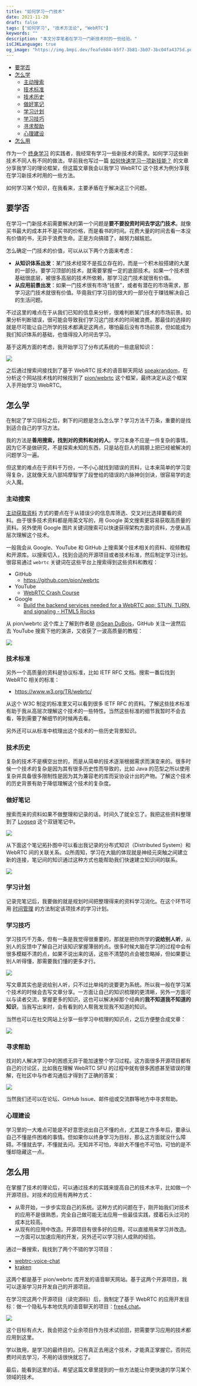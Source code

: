 ```yaml
---
title: "如何学习一门技术"
date: 2021-11-20
draft: false
tags: ["如何学习", "技术方法论", "WebRTC"]
keywords: ""
description: "本文分享笔者在学习一门新技术时的一些经验。"
isCJKLanguage: true
og_image: "https://img.bmpi.dev/feafeb84-b5f7-3b81-3b07-3bc04fa4375d.png"
---
```


- [要学否](#要学否)
- [怎么学](#怎么学)
  - [主动搜索](#主动搜索)
  - [技术标准](#技术标准)
  - [技术历史](#技术历史)
  - [做好笔记](#做好笔记)
  - [学习计划](#学习计划)
  - [学习技巧](#学习技巧)
  - [寻求帮助](#寻求帮助)
  - [心理建设](#心理建设)
- [怎么用](#怎么用)

作为一个 [终身学习](/self/build-personal-knowledge-system/) 的实践者，我经常有学习一些新技术的需求。如何学习这些新技术不同人有不同的做法，早前我也写过一篇 [如何快速学习一项新技能？](/self/learn-skill/) 的文章分享我学习的理论框架，但这篇文章我会以我学习 WebRTC 这个技术为例分享我在学习新技术时用的一些方法。

如何学习某个知识，在我看来，主要矛盾在于解决这三个问题。

## 要学否

在学习一门新技术前需要解决的第一个问题是**要不要投资时间去学这门技术**。就像买书最大的成本并不是买书的价格，而是看书的时间。花费大量的时间去看一本没有价值的书，无异于浪费生命。正是方向搞错了，越努力越尴尬。

怎么确定一门技术的价值，可以从以下两个方面来考虑：

- **从知识体系出发**：某门技术经常不是孤立存在的，而是一个积木般搭建的大厦的一部分。要学习顶部的技术，就需要掌握一定的底部技术。如果一个技术很基础很底层，被很多高层的技术所依赖，那学习这门技术就很有价值。
- **从应用前景出发**：如果一门技术很有市场“钱景”，或者有潜在的市场需求，那学习这门技术就很有价值。毕竟我们学习目的很大的一部分在于赚钱解决自己的生活问题。

不过这里的难点在于从我们已知的信息来分析，很难判断某门技术的市场前景。如果分析判断错误，很可能会导致我们学习这门技术的时间被浪费。那最佳的选择的就是尽可能让自己所学的技术都满足这两点，哪怕最后没有市场前景，但如能成为我们知识体系的基础，也值得投入时间去学习。

基于这两方面的考虑，我开始学习了分布式系统的一些底层知识：

[![](https://img.bmpi.dev/578bc683-a3ba-f6f8-7c6a-965b95181c58.png)](https://twitter.com/madawei2699/status/1451837146097020928)

之后通过搜索间接找到了基于 WebRTC 技术的语音聊天网站 [speakrandom](https://speakrandom.com/)，在分析这个网站技术栈的时候找到了 [pion/webrtc](https://github.com/pion/webrtc) 这个框架，最终决定从这个框架入手开始学习 WebRTC。

## 怎么学

在制定了学习目标之后，剩下的问题是怎么怎么学？学习方法千万条，重要的是找到适合自己的学习方法。

我的方法是**善用搜索，找到对的资料和对的人**。学习本身不应是一件复杂的事情，因为它不是做研究，不是探索未知的东西，只是站在巨人的肩膀上把已经被解决的问题学习一遍。

但这里的难点在于资料千万份，一不小心就找到错误的资料，让本来简单的学习变得复杂，这就像天龙八部鸠摩智学了段誉给的错误的六脉神剑剑诀，很容易学的走火入魔。

### 主动搜索

[主动获取资料](/self/my-info-input-channel/#主动方式) 方式的要点在于从错误少的信息库筛选、交叉对比选择要看的资料。由于很多技术资料都是用英文写的，用 Google 英文搜索更容易获取高质量的资料。另外使用 Google 图片关键词搜索可以快速获得架构方面的资料，方便从高层次理解这个技术。

一般我会从 Google、YouTube 和 GitHub 上搜索某个技术相关的资料、视频教程和开源库。以搜索切入，找到合适的开源项目或者技术标准，然后制定学习计划。很容易通过 `webrtc` 关键词在这些平台上搜索得到这些资料和教程：

- GitHub
  - https://github.com/pion/webrtc
- YouTube
  - [WebRTC Crash Course](https://www.youtube.com/watch?v=FExZvpVvYxA)
- Google
  - [Build the backend services needed for a WebRTC app: STUN, TURN, and signaling - HTML5 Rocks](https://www.html5rocks.com/en/tutorials/webrtc/infrastructure/)

从 pion/webrtc 这个库上了解到作者是 [@Sean DuBois](https://github.com/Sean-Der)，GitHub 关注一波然后去 YouTube 搜索下他的演讲，又收获了一波高质量的教程：

![](https://img.bmpi.dev/e0c41270-6329-edcb-815e-a83fc2ede51e.png)

### 技术标准

另外一个高质量的资料是协议标准，比如 IETF RFC 文档。搜索一番后找到 WebRTC 相关的标准：

- https://www.w3.org/TR/webrtc/

从这个 W3C 制定的标准里又可以看到很多 IETF RFC 的资料。了解这些技术标准有助于我从高层次理解这个技术的一些特性。当然这些标准的细节我暂时不会去看，等到需要了解细节的时候再去看。

另外还可以从标准中梳理出这个技术的一些历史背景知识。

### 技术历史

复杂的技术不是横空出世的，而是从简单的技术逐渐根据需求而演变来的。很多时候一个技术的复杂是因为其有很多历史性而导致的，比如 Java 的范型之所以使用复杂并具备很多限制性是因为其为兼容老的库而妥协设计出的产物。了解这个技术的历史背景有助于降低理解这个技术的复杂度。

### 做好笔记

搜索而来的资料如果不做整理和记录的话，时间久了就全忘了。我把这些资料整理到了 [Logseq](/self/okr-gtd-note-logseq/) 这个双链笔记中。

![](https://img.bmpi.dev/0cc2b35b-e70c-547c-f0fa-26a54178da87.png)

从下面这个笔记拓扑图中可以看出我记录的分布式知识（Distributed System）和 WebRTC 间的关联关系。众所周知，学习在大脑的体现就是神经元突触之间建立新的连接，笔记间的知识通过这种方式也能帮助我们快速建立知识间的联系。

![](https://img.bmpi.dev/feafeb84-b5f7-3b81-3b07-3bc04fa4375d.png)

### 学习计划

记录完笔记后，我要做的就是规划时间把整理得来的资料学习消化。在这个环节可用 [时间管理](/tags/时间管理/) 的方法制定该项技术的学习计划。

### 学习技巧

学习技巧千万条，但有一条是我觉得很重要的，那就是把你所学的**说给别人听**，从别人的反馈中了解自己对该知识掌握薄弱的点。很多时候大脑在学习的过程中会有很多模糊不清的点，如果不说出来的话，这些不清楚的点会被忽略掉，但如果要让别人听得懂，那需要我们懂的更多才行。

![](https://img.bmpi.dev/e62f6b6b-637f-b8bc-0210-60578ba8664c.png)

写文章其实也是说给别人听，只不过比单纯的说要更为系统。所以我一般在学习某个技术的时候会去写文章分享。一方面让自己的知识梳理的更清晰，另外一方面可以与读者交流，掌握更多的知识，这也可以解决掉那个经典的**我不知道我不知道的知识**，当我写出来时，会有看到的人帮我发现我不知道的知识。

当然也可以在社交网站上分享一些学习中梳理的知识点，之后方便整合成文章：

![](https://img.bmpi.dev/7b4629f4-e36c-2af1-4385-a6f41a0f72fb.png)

### 寻求帮助

找对的人解决学习中的困惑无异于能加速整个学习过程。这方面很多开源项目都有自己的讨论区，比如我在理解 WebRTC SFU 的过程中就有很多困惑甚至错误的理解，在社区中与作者沟通后才得到了正确的答案：

![](https://img.bmpi.dev/e6a7869e-5cfc-6ecc-bfa5-5ebcbc7e11df.png)

当然我们还可以在论坛、GitHub Issue、邮件组或交流群等地方中寻求帮助。

### 心理建设

学习里的一大难点可能是不好意思说出自己不懂的点，尤其是工作多年后，要承认自己不懂是件困难的事情。但如果你以终身学习为目标，那么这方面就没什么障碍。不懂就去学，不懂就去问。无知并不可怕，年龄大不懂也不可怕，可怕的是不懂却隐藏这一点。

## 怎么用

在掌握了技术的理论后，可以通过技术的实践来提高自己的技术水平，比如做一个开源项目。对技术的应用有两种方式：

- 从零开始，一步步实现自己的系统。这种方式的问题在于，刚开始我们对技术的应用不是很熟悉，完全自己做可能无法应用一些最佳实践，摸着石头过河的成本比较高。
- 从现有的应用中改造。开源项目有很多好的应用，可以直接用来学习并改造。一方面可以加速应用的开发，另外还可以学习别人成熟的经验。

通过一番搜索，我找到了两个不错的学习项目：

- [webtrc-voice-chat](https://github.com/fletcherist/webtrc-voice-chat)
- [kraken](https://github.com/MixinNetwork/kraken)

这两个都是基于 pion/webrtc 库开发的语音聊天网站。基于这两个开源项目，我可以逐渐学习并开发自己的开源项目。

在学习完这两个开源项目（读完源码）后，我制定了基于 WebRTC 的应用开发目标：做一个隐私与本地优先的语音聊天的项目：[free4.chat](https://github.com/madawei2699/free4chat)。

![](https://img.bmpi.dev/fa10713d-7e8c-c8ce-1282-fff0ed51c1b8.png)

这个目标有点大，我会把这个业余项目作为技术试验田，把需要学习应用的技术都应用到这里。

学以致用，是学习的最终目的。只有真正去用这个技术，才能真正掌握它。否则花费时间去学习，不用的话很快就忘了。

最后，能看到这里的话，希望这篇文章里提到的一些方法能让你更快速的学习某个领域的技术。
